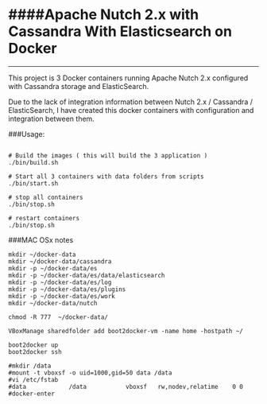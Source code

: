 ####Apache Nutch 2.x with Cassandra With Elasticsearch on Docker
=======================
------

This project is 3 Docker containers running Apache Nutch 2.x configured with Cassandra storage and ElasticSearch.

Due to the lack of integration information between Nutch 2.x / Cassandra / ElasticSearch, I have created this docker containers with configuration and integration between them.

###Usage:

```

# Build the images ( this will build the 3 application )
./bin/build.sh

# Start all 3 containers with data folders from scripts
./bin/start.sh

# stop all containers 
./bin/stop.sh

# restart containers 
./bin/stop.sh

```


###MAC OSx notes

```
mkdir ~/docker-data
mkdir ~/docker-data/cassandra
mkdir -p ~/docker-data/es
mkdir -p ~/docker-data/es/data/elasticsearch
mkdir -p ~/docker-data/es/log
mkdir -p ~/docker-data/es/plugins
mkdir -p ~/docker-data/es/work
mkdir ~/docker-data/nutch

chmod -R 777  ~/docker-data/

VBoxManage sharedfolder add boot2docker-vm -name home -hostpath ~/

boot2docker up
boot2docker ssh

#mkdir /data
#mount -t vboxsf -o uid=1000,gid=50 data /data
#vi /etc/fstab
#data            /data           vboxsf   rw,nodev,relatime    0 0
#docker-enter
```
